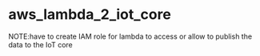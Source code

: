 # aws_lambda_2_iot_core
NOTE:have to create IAM role for lambda to access or allow to publish the data to the IoT core

